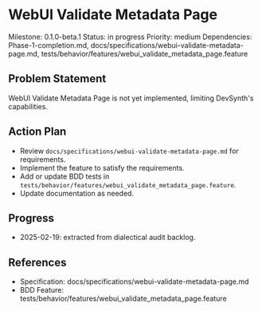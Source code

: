 # WebUI Validate Metadata Page
Milestone: 0.1.0-beta.1
Status: in progress
Priority: medium
Dependencies: Phase-1-completion.md, docs/specifications/webui-validate-metadata-page.md, tests/behavior/features/webui_validate_metadata_page.feature

## Problem Statement
WebUI Validate Metadata Page is not yet implemented, limiting DevSynth's capabilities.


## Action Plan
- Review `docs/specifications/webui-validate-metadata-page.md` for requirements.
- Implement the feature to satisfy the requirements.
- Add or update BDD tests in `tests/behavior/features/webui_validate_metadata_page.feature`.
- Update documentation as needed.

## Progress
- 2025-02-19: extracted from dialectical audit backlog.

## References
- Specification: docs/specifications/webui-validate-metadata-page.md
- BDD Feature: tests/behavior/features/webui_validate_metadata_page.feature
